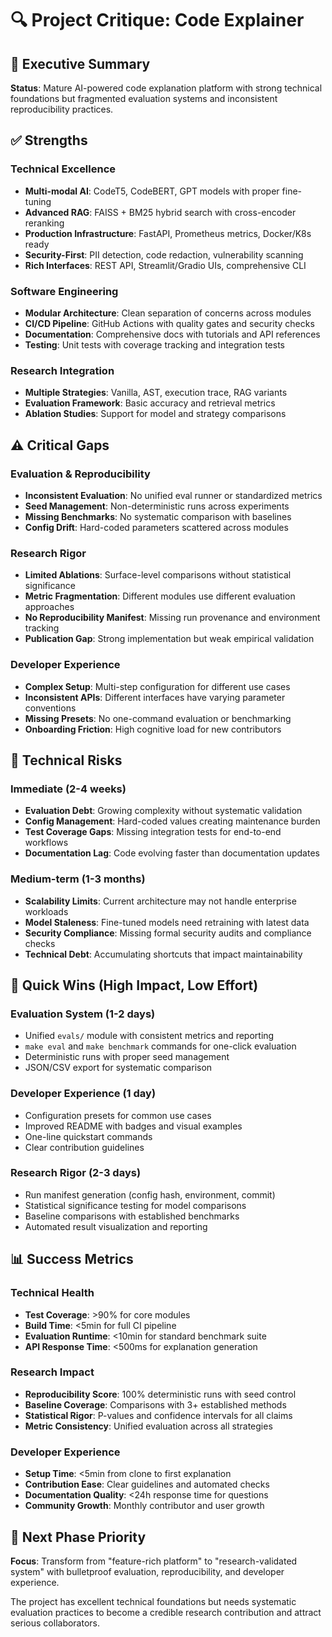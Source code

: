 # 🔍 Project Critique: Code Explainer

## 🎯 Executive Summary

**Status**: Mature AI-powered code explanation platform with strong technical foundations but fragmented evaluation systems and inconsistent reproducibility practices.

## ✅ Strengths

### Technical Excellence
- **Multi-modal AI**: CodeT5, CodeBERT, GPT models with proper fine-tuning
- **Advanced RAG**: FAISS + BM25 hybrid search with cross-encoder reranking
- **Production Infrastructure**: FastAPI, Prometheus metrics, Docker/K8s ready
- **Security-First**: PII detection, code redaction, vulnerability scanning
- **Rich Interfaces**: REST API, Streamlit/Gradio UIs, comprehensive CLI

### Software Engineering
- **Modular Architecture**: Clean separation of concerns across modules
- **CI/CD Pipeline**: GitHub Actions with quality gates and security checks
- **Documentation**: Comprehensive docs with tutorials and API references
- **Testing**: Unit tests with coverage tracking and integration tests

### Research Integration
- **Multiple Strategies**: Vanilla, AST, execution trace, RAG variants
- **Evaluation Framework**: Basic accuracy and retrieval metrics
- **Ablation Studies**: Support for model and strategy comparisons

## ⚠️ Critical Gaps

### Evaluation & Reproducibility
- **Inconsistent Evaluation**: No unified eval runner or standardized metrics
- **Seed Management**: Non-deterministic runs across experiments
- **Missing Benchmarks**: No systematic comparison with baselines
- **Config Drift**: Hard-coded parameters scattered across modules

### Research Rigor
- **Limited Ablations**: Surface-level comparisons without statistical significance
- **Metric Fragmentation**: Different modules use different evaluation approaches
- **No Reproducibility Manifest**: Missing run provenance and environment tracking
- **Publication Gap**: Strong implementation but weak empirical validation

### Developer Experience
- **Complex Setup**: Multi-step configuration for different use cases
- **Inconsistent APIs**: Different interfaces have varying parameter conventions
- **Missing Presets**: No one-command evaluation or benchmarking
- **Onboarding Friction**: High cognitive load for new contributors

## 🚨 Technical Risks

### Immediate (2-4 weeks)
- **Evaluation Debt**: Growing complexity without systematic validation
- **Config Management**: Hard-coded values creating maintenance burden
- **Test Coverage Gaps**: Missing integration tests for end-to-end workflows
- **Documentation Lag**: Code evolving faster than documentation updates

### Medium-term (1-3 months)
- **Scalability Limits**: Current architecture may not handle enterprise workloads
- **Model Staleness**: Fine-tuned models need retraining with latest data
- **Security Compliance**: Missing formal security audits and compliance checks
- **Technical Debt**: Accumulating shortcuts that impact maintainability

## 🎯 Quick Wins (High Impact, Low Effort)

### Evaluation System (1-2 days)
- Unified `evals/` module with consistent metrics and reporting
- `make eval` and `make benchmark` commands for one-click evaluation
- Deterministic runs with proper seed management
- JSON/CSV export for systematic comparison

### Developer Experience (1 day)
- Configuration presets for common use cases
- Improved README with badges and visual examples
- One-line quickstart commands
- Clear contribution guidelines

### Research Rigor (2-3 days)
- Run manifest generation (config hash, environment, commit)
- Statistical significance testing for model comparisons
- Baseline comparisons with established benchmarks
- Automated result visualization and reporting

## 📊 Success Metrics

### Technical Health
- **Test Coverage**: >90% for core modules
- **Build Time**: <5min for full CI pipeline
- **Evaluation Runtime**: <10min for standard benchmark suite
- **API Response Time**: <500ms for explanation generation

### Research Impact
- **Reproducibility Score**: 100% deterministic runs with seed control
- **Baseline Coverage**: Comparisons with 3+ established methods
- **Statistical Rigor**: P-values and confidence intervals for all claims
- **Metric Consistency**: Unified evaluation across all strategies

### Developer Experience
- **Setup Time**: <5min from clone to first explanation
- **Contribution Ease**: Clear guidelines and automated checks
- **Documentation Quality**: <24h response time for questions
- **Community Growth**: Monthly contributor and user growth

## 🔄 Next Phase Priority

**Focus**: Transform from "feature-rich platform" to "research-validated system" with bulletproof evaluation, reproducibility, and developer experience.

The project has excellent technical foundations but needs systematic evaluation practices to become a credible research contribution and attract serious collaborators.
